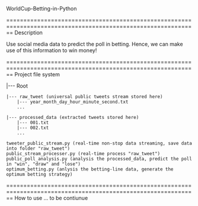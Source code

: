 WorldCup-Betting-in-Python

==============================================================================================================
Description

Use social media data to predict the poll in betting. Hence, we can make use of this information to win money!


==============================================================================================================
Project file system

|--- Root
    
    |--- raw_tweet (universal public tweets stream stored here)
        |--- year_month_day_hour_minute_second.txt
        ...
        
    |--- processed_data (extracted tweets stored here)
        |--- 001.txt
        |--- 002.txt
        ...
        
    tweeter_public_stream.py (real-time non-stop data streaming, save data into folder "raw_tweet")
    public_stream_processer.py (real-time process "raw_tweet")
    public_poll_analysis.py (analysis the processed_data, predict the poll in "win", "draw" and "lose")
    optimum_betting.py (anlysis the betting-line data, generate the optimum betting strategy)
    
==============================================================================================================
How to use
... to be contiunue
    
    
